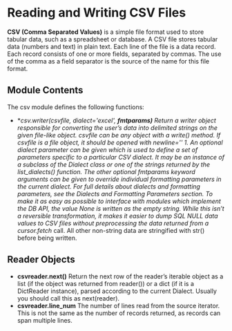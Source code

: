 # Reading and Writing CSV Files
**CSV (Comma Separated Values)** is a simple file format used to store tabular data, such as a spreadsheet or database. A CSV file stores tabular data (numbers and text) in plain text. Each line of the file is a data record. Each record consists of one or more fields, separated by commas. The use of the comma as a field separator is the source of the name for this file format.

## Module Contents
The csv module defines the following functions:
* **csv.writer(csvfile, dialect='excel', **fmtparams)**
Return a writer object responsible for converting the user’s data into delimited strings on the given file-like object. csvfile can be any object with a write() method. If csvfile is a file object, it should be opened with newline='' 1. An optional dialect parameter can be given which is used to define a set of parameters specific to a particular CSV dialect. It may be an instance of a subclass of the Dialect class or one of the strings returned by the list_dialects() function. The other optional fmtparams keyword arguments can be given to override individual formatting parameters in the current dialect. For full details about dialects and formatting parameters, see the Dialects and Formatting Parameters section. To make it as easy as possible to interface with modules which implement the DB API, the value None is written as the empty string. While this isn’t a reversible transformation, it makes it easier to dump SQL NULL data values to CSV files without preprocessing the data returned from a cursor.fetch* call. All other non-string data are stringified with str() before being written.

## Reader Objects
* **csvreader.next()**
Return the next row of the reader’s iterable object as a list (if the object was returned from reader()) or a dict (if it is a DictReader instance), parsed according to the current Dialect. Usually you should call this as next(reader).
* **csvreader.line_num**
The number of lines read from the source iterator. This is not the same as the number of records returned, as records can span multiple lines.